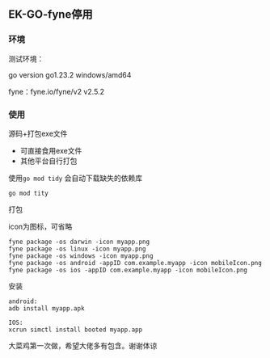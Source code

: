 ## EK-GO-fyne停用

### 环境

测试环境：

go version go1.23.2 windows/amd64

fyne：fyne.io/fyne/v2 v2.5.2

### 使用

源码+打包exe文件

-   可直接食用exe文件
-   其他平台自行打包

使用`go mod tidy` 会自动下载缺失的依赖库

```
go mod tity
```

打包

icon为图标，可省略

```
fyne package -os darwin -icon myapp.png
fyne package -os linux -icon myapp.png
fyne package -os windows -icon myapp.png
fyne package -os android -appID com.example.myapp -icon mobileIcon.png
fyne package -os ios -appID com.example.myapp -icon mobileIcon.png
```

安装

```
android:
adb install myapp.apk

IOS:
xcrun simctl install booted myapp.app
```

大菜鸡第一次做，希望大佬多有包含。谢谢体谅
